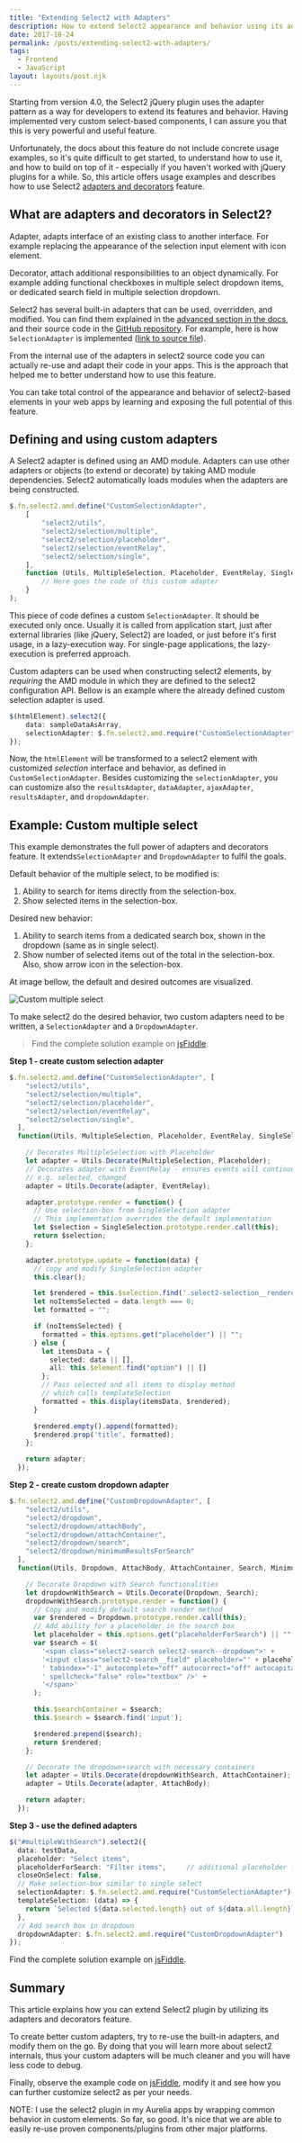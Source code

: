```yaml
---
title: "Extending Select2 with Adapters"
description: How to extend Select2 appearance and behavior using its adapters and decorators feature
date: 2017-10-24
permalink: /posts/extending-select2-with-adapters/
tags:
  - Frontend
  - JavaScript
layout: layouts/post.njk
---
```


Starting from version 4.0, the Select2 jQuery plugin uses the adapter pattern as a way for developers to extend its features and behavior. Having implemented very custom select-based components, I can assure you that this is very powerful and useful feature.<!--excerpt-->

Unfortunately, the docs about this feature do not include concrete usage examples, so it's quite difficult to get started, to understand how to use it, and how to build on top of it - especially if you haven't worked with jQuery plugins for a while. So, this article offers usage examples and describes how to use Select2 [adapters and decorators](https://select2.org/advanced/adapters-and-decorators) feature.<!--excerpt-->

## What are adapters and decorators in Select2?

Adapter, adapts interface of an existing class to another interface. For example replacing the appearance of the selection input element with icon element. 

Decorator, attach additional responsibilities to an object dynamically. For example adding functional checkboxes in multiple select dropdown items, or dedicated search field in multiple selection dropdown.

Select2 has several built-in adapters that can be used, overridden, and modified. You can find them explained in the [advanced section in the docs](https://select2.org/advanced/default-adapters), and their source code in the [GitHub repository](https://github.com/select2/select2/tree/062c6c3af5f0f39794c34c0a343a3857e587cc97/src/js/select2). For example, here is how `SelectionAdapter` is implemented ([link to source file](https://github.com/select2/select2/blob/062c6c3af5f0f39794c34c0a343a3857e587cc97/src/js/select2/selection/single.js)). 

From the internal use of the adapters in select2 source code you can actually re-use and adapt their code in your apps. This is the approach that helped me to better understand how to use this feature. 

You can take total control of the appearance and behavior of select2-based elements in your web apps by learning and exposing the full potential of this feature.

## Defining and using custom adapters

A Select2 adapter is defined using an AMD module. Adapters can use other adapters or objects (to extend or decorate) by taking AMD module dependencies. Select2 automatically loads modules when the adapters are being constructed. 

```typescript
$.fn.select2.amd.define("CustomSelectionAdapter",
    [
        "select2/utils",
        "select2/selection/multiple",
        "select2/selection/placeholder",
        "select2/selection/eventRelay",
        "select2/selection/single",
    ],
    function (Utils, MultipleSelection, Placeholder, EventRelay, SingleSelection) {
        // Here goes the code of this custom adapter
    }
);
```

This piece of code defines a custom `SelectionAdapter`. It should be executed only once. Usually it is called from application start, just after external libraries (like jQuery, Select2) are loaded, or just before it's first usage, in a lazy-execution way. For single-page applications, the lazy-execution is preferred approach.

Custom adapters can be used when constructing select2 elements, by *requiring* the AMD module in which they are defined to the select2 configuration API. Bellow is an example where the already defined custom selection adapter is used.

```typescript
$(htmlElement).select2({
    data: sampleDataAsArray,
    selectionAdapter: $.fn.select2.amd.require("CustomSelectionAdapter")
});
```

Now, the `htmlElement` will be transformed to a select2 element with customized *selection* interface and behavior, as defined in `CustomSelectionAdapter`. Besides customizing the `selectionAdapter`, you can customize also the `resultsAdapter`, `dataAdapter`, `ajaxAdapter`, `resultsAdapter`, and `dropdownAdapter`.

## Example: Custom multiple select

This example demonstrates the full power of adapters and decorators feature. It extends`SelectionAdapter` and `DropdownAdapter` to fulfil the goals.

Default behavior of the multiple select, to be modified is:

1. Ability to search for items directly from the selection-box.
2. Show selected items in the selection-box.

Desired new behavior:

1. Ability to search items from a dedicated search box, shown in the dropdown (same as in single select).
2. Show number of selected items out of the total in the selection-box. Also, show arrow icon in the selection-box.

At image bellow, the default and desired outcomes are visualized.

![Custom multiple select](/img/extending-select2-with-adapters.png)

To make select2 do the desired behavior, two custom adapters need to be written, a `SelectionAdapter` and a `DropdownAdapter`.

> Find the complete solution example on [jsFiddle](https://jsfiddle.net/bojanv91/ou7ohLd1/15).

**Step 1 - create custom selection adapter**

```typescript
$.fn.select2.amd.define("CustomSelectionAdapter", [
    "select2/utils",
    "select2/selection/multiple",
    "select2/selection/placeholder",
    "select2/selection/eventRelay",
    "select2/selection/single",
  ],
  function(Utils, MultipleSelection, Placeholder, EventRelay, SingleSelection) {

    // Decorates MultipleSelection with Placeholder
    let adapter = Utils.Decorate(MultipleSelection, Placeholder);
    // Decorates adapter with EventRelay - ensures events will continue to fire
    // e.g. selected, changed
    adapter = Utils.Decorate(adapter, EventRelay);

    adapter.prototype.render = function() {
      // Use selection-box from SingleSelection adapter
      // This implementation overrides the default implementation
      let $selection = SingleSelection.prototype.render.call(this);
      return $selection;
    };

    adapter.prototype.update = function(data) {
      // copy and modify SingleSelection adapter
      this.clear();

      let $rendered = this.$selection.find('.select2-selection__rendered');
      let noItemsSelected = data.length === 0;
      let formatted = "";

      if (noItemsSelected) {
        formatted = this.options.get("placeholder") || "";
      } else {
        let itemsData = {
          selected: data || [],
          all: this.$element.find("option") || []
        };
        // Pass selected and all items to display method
        // which calls templateSelection
        formatted = this.display(itemsData, $rendered);
      }

      $rendered.empty().append(formatted);
      $rendered.prop('title', formatted);
    };

    return adapter;
  });
```

**Step 2 - create custom dropdown adapter**

```typescript
$.fn.select2.amd.define("CustomDropdownAdapter", [
    "select2/utils",
    "select2/dropdown",
    "select2/dropdown/attachBody",
    "select2/dropdown/attachContainer",
    "select2/dropdown/search",
    "select2/dropdown/minimumResultsForSearch"
  ],
  function(Utils, Dropdown, AttachBody, AttachContainer, Search, MinimumResultsForSearch) {

    // Decorate Dropdown with Search functionalities
    let dropdownWithSearch = Utils.Decorate(Dropdown, Search);
    dropdownWithSearch.prototype.render = function() {
      // Copy and modify default search render method
      var $rendered = Dropdown.prototype.render.call(this);
      // Add ability for a placeholder in the search box
      let placeholder = this.options.get("placeholderForSearch") || "";
      var $search = $(
        '<span class="select2-search select2-search--dropdown">' +
        '<input class="select2-search__field" placeholder="' + placeholder + '" type="search"' +
        ' tabindex="-1" autocomplete="off" autocorrect="off" autocapitalize="off"' +
        ' spellcheck="false" role="textbox" />' +
        '</span>'
      );

      this.$searchContainer = $search;
      this.$search = $search.find('input');

      $rendered.prepend($search);
      return $rendered;
    };

    // Decorate the dropdown+search with necessary containers
    let adapter = Utils.Decorate(dropdownWithSearch, AttachContainer);
    adapter = Utils.Decorate(adapter, AttachBody);

    return adapter;
  });
```

**Step 3 - use the defined adapters**

```typescript
$("#multipleWithSearch").select2({
  data: testData,
  placeholder: "Select items",
  placeholderForSearch: "Filter items",		// additional placeholder for search box
  closeOnSelect: false,
  // Make selection-box similar to single select
  selectionAdapter: $.fn.select2.amd.require("CustomSelectionAdapter"),
  templateSelection: (data) => {
    return `Selected ${data.selected.length} out of ${data.all.length}`;
  },
  // Add search box in dropdown
  dropdownAdapter: $.fn.select2.amd.require("CustomDropdownAdapter")
});
```

Find the complete solution example on [jsFiddle](https://jsfiddle.net/bojanv91/ou7ohLd1/15).

## Summary

This article explains how you can extend Select2 plugin by utilizing its adapters and decorators feature. 

To create better custom adapters, try to re-use the built-in adapters, and modify them on the go. By doing that you will learn more about select2 internals, thus your custom adapters will be much cleaner and you will have less code to debug.

Finally, observe the example code on [jsFiddle](https://jsfiddle.net/bojanv91/ou7ohLd1/15), modify it and see how you can further customize select2 as per your needs. 

NOTE: I use the select2 plugin in my Aurelia apps by wrapping common behavior in custom elements. So far, so good. It's nice that we are able to easily re-use proven components/plugins from other major platforms.
